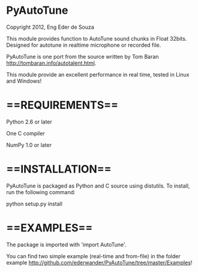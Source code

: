 PyAutoTune
==========

Copyright 2012, Eng Eder de Souza

This module provides function to AutoTune sound chunks in Float 32bits. Designed for autotune in
realtime microphone or recorded file.

PyAutoTune is one port from the source written by Tom Baran http://tombaran.info/autotalent.html.

This module provide an excellent performance in real time, tested in Linux and Windows!

==REQUIREMENTS==
==========

Python 2.6 or later

One C compiler 

NumPy 1.0 or later

==INSTALLATION==
==========

PyAutoTune is packaged as Python and C source using distutils.  To install, run the following command:

python setup.py install

==EXAMPLES==
==========

The package is imported with 'import AutoTune'.

You can find two simple example (real-time and from-file) in the folder example http://github.com/ederwander/PyAutoTune/tree/master/Examples!


